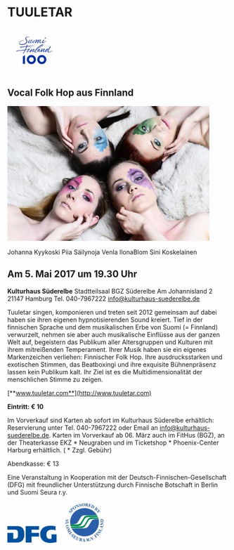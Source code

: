 # TUULETAR

[![](/img/wsb_123x105_suomifinland100-tunnus_sininen_rgb.jpg)](http://www.finnland.de/public/default.aspx?contentid=356582&nodeid=37052&culture=de-DEwww.finnland.de/public/default.aspx?contentid=356582&nodeid=37052&culture=de-DE)

## Vocal Folk Hop aus Finnland

![](/img/wsb_460x307_Tuuletar1+$C2$A9Maria+Baranova_web.jpg)

Johanna Kyykoski 
Piia Säilynoja 
Venla IlonaBlom 
Sini Koskelainen

## Am 5. Mai 2017 um 19.30 Uhr

**Kulturhaus Süderelbe** 
Stadtteilsaal BGZ Süderelbe 
Am Johannisland 2 
21147 Hamburg 
Tel. 040-7967222 
info@kulturhaus-suederelbe.de

Tuuletar singen, komponieren und treten seit 2012 gemeinsam auf dabei
haben sie ihren eigenen hypnotisierenden Sound kreiert. Tief in der
finnischen Sprache und dem musikalischen Erbe von Suomi (= Finnland)
verwurzelt, nehmen sie aber auch musikalische Einflüsse aus der ganzen
Welt auf, begeistern das Publikum aller Altersgruppen und Kulturen mit
ihrem mitreißenden Temperament. Ihrer Musik haben sie ein eigenes
Markenzeichen verliehen: Finnischer Folk Hop. Ihre ausdrucksstarken und
exotischen Stimmen, das Beatboxingi und ihre exquisite Bühnenpräsenz
lassen kein Publikum kalt. Ihr Ziel ist es die Multidimensionalität der
menschlichen Stimme zu zeigen.

[**www.tuuletar.com**](http://www.tuuletar.com)

**Eintritt: € 10**

Im Vorverkauf sind Karten ab sofort im Kulturhaus Süderelbe erhältlich:
Reservierung unter Tel. 040-7967222 oder Email an
<info@kulturhaus-suederelbe.de>. Karten im Vorverkauf ab 06. März auch
im FitHus (BGZ), an der Theaterkasse EKZ * Neugraben und im Ticketshop *
Phoenix-Center Harburg erhältlich. ( * Zzgl. Gebühr)

Abendkasse: € 13

Eine Veranstaltung in Kooperation mit der
Deutsch-Finnischen-Gesellschaft (DFG) mit freundlicher Unterstützung
durch Finnische Botschaft in Berlin und Suomi Seura r.y.

![](/img/wsb_112x40_dfg_logo_blau.jpg)
![](/img/wsb_124x93_sponsorilogo.jpg)
